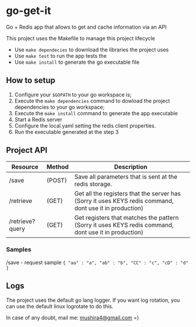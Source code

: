 # go-get-it
Go + Redis app that allows to get and cache information via an API

This project uses the Makefile to manage this project lifecycle  
- Use `make dependecies` to download the libraries the project uses
- Use `make test` to run the app tests the
- Use `make install` to generate the go executable file

## How to setup
 1. Configure your `$GOPATH` to your go workspace is;
 2. Execute the `make dependencies` command to dowload the project dependencies to your go workspace;
 3. Execute the `make install` command to generate the app executable
 4. Start a Redis server
 5. Configure the local.yaml setting the redis client properties.
 6. Run the executable generated at the step 3

## Project API

| Resource       | Method | Description                                                                                           |
|----------------|--------|--------------------------------------------------------------------------------------------------------|
|/save           |(POST)  | Save all parameters that is sent at the redis storage.                                                |
|/retrieve       |(GET)   |Get all the registers that the server has (Sorry it uses KEYS redis command, dont use it in production)|
|/retrieve?query |(GET)   |Get registers that matches the pattern (Sorry it uses KEYS redis command, dont use it in production)|

### Samples
/save - request sample
`{
    "aa" : "a",
    "ab" : "b",
    "CC" : "c",
    "cD" : "d"
}`

## Logs
The project uses the default go lang logger. If you want log rotation, you can use the default linux logrotate to do this.

In case of any doubt, mail me: mushira4@gmail.com    =)
